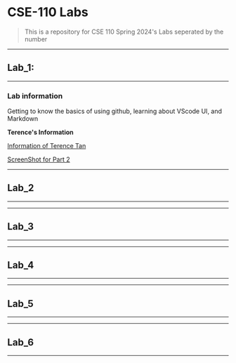 # CSE-110 Labs 

> This is a repository for CSE 110 Spring 2024's Labs seperated by the number
---------------------------------------------------------------------------------------------
## Lab_1:
---------------------------------------------------------------------------------------------
### Lab information

Getting to know the basics of using github, learning about VScode UI, and Markdown

**Terence's Information**

[Information of Terence Tan](index.md)

[ScreenShot for Part 2](Lab-1/screenshot.md)

---------------------------------------------------------------------------------------------
## Lab_2
-----------------------------------------------------------------------------------------------

-----------------------------------------------------------------------------------------------
## Lab_3
-----------------------------------------------------------------------------------------------

-----------------------------------------------------------------------------------------------
## Lab_4
-----------------------------------------------------------------------------------------------

-----------------------------------------------------------------------------------------------
## Lab_5
-----------------------------------------------------------------------------------------------

-----------------------------------------------------------------------------------------------
## Lab_6
-----------------------------------------------------------------------------------------------
